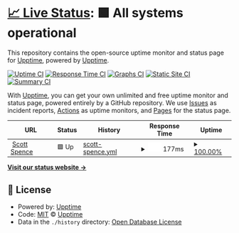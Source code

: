 # [📈 Live Status](https://demo.upptime.js.org): <!--live status--> **🟩 All systems operational**

This repository contains the open-source uptime monitor and status page for [Upptime](https://upptime.js.org), powered by [Upptime](https://github.com/upptime/upptime).

[![Uptime CI](https://github.com/spences10/upptime/workflows/Uptime%20CI/badge.svg)](https://github.com/spences10/upptime/actions?query=workflow%3A%22Uptime+CI%22)
[![Response Time CI](https://github.com/spences10/upptime/workflows/Response%20Time%20CI/badge.svg)](https://github.com/spences10/upptime/actions?query=workflow%3A%22Response+Time+CI%22)
[![Graphs CI](https://github.com/spences10/upptime/workflows/Graphs%20CI/badge.svg)](https://github.com/spences10/upptime/actions?query=workflow%3A%22Graphs+CI%22)
[![Static Site CI](https://github.com/spences10/upptime/workflows/Static%20Site%20CI/badge.svg)](https://github.com/spences10/upptime/actions?query=workflow%3A%22Static+Site+CI%22)
[![Summary CI](https://github.com/spences10/upptime/workflows/Summary%20CI/badge.svg)](https://github.com/spences10/upptime/actions?query=workflow%3A%22Summary+CI%22)

With [Upptime](https://upptime.js.org), you can get your own unlimited and free uptime monitor and status page, powered entirely by a GitHub repository. We use [Issues](https://github.com/upptime/upptime/issues) as incident reports, [Actions](https://github.com/spences10/upptime/actions) as uptime monitors, and [Pages](https://demo.upptime.js.org) for the status page.

<!--start: status pages-->
<!-- This summary is generated by Upptime (https://github.com/upptime/upptime) -->
<!-- Do not edit this manually, your changes will be overwritten -->
<!-- prettier-ignore -->
| URL | Status | History | Response Time | Uptime |
| --- | ------ | ------- | ------------- | ------ |
| <img alt="" src="https://favicons.githubusercontent.com/scottspence.com" height="13"> [Scott Spence](https://scottspence.com) | 🟩 Up | [scott-spence.yml](https://github.com/spences10/uptime/commits/HEAD/history/scott-spence.yml) | <details><summary><img alt="Response time graph" src="./graphs/scott-spence/response-time-week.png" height="20"> 177ms</summary><br><a href="https://spences10.github.io/uptime/history/scott-spence"><img alt="Response time 177" src="https://img.shields.io/endpoint?url=https%3A%2F%2Fraw.githubusercontent.com%2Fspences10%2Fuptime%2FHEAD%2Fapi%2Fscott-spence%2Fresponse-time.json"></a><br><a href="https://spences10.github.io/uptime/history/scott-spence"><img alt="24-hour response time 177" src="https://img.shields.io/endpoint?url=https%3A%2F%2Fraw.githubusercontent.com%2Fspences10%2Fuptime%2FHEAD%2Fapi%2Fscott-spence%2Fresponse-time-day.json"></a><br><a href="https://spences10.github.io/uptime/history/scott-spence"><img alt="7-day response time 177" src="https://img.shields.io/endpoint?url=https%3A%2F%2Fraw.githubusercontent.com%2Fspences10%2Fuptime%2FHEAD%2Fapi%2Fscott-spence%2Fresponse-time-week.json"></a><br><a href="https://spences10.github.io/uptime/history/scott-spence"><img alt="30-day response time 177" src="https://img.shields.io/endpoint?url=https%3A%2F%2Fraw.githubusercontent.com%2Fspences10%2Fuptime%2FHEAD%2Fapi%2Fscott-spence%2Fresponse-time-month.json"></a><br><a href="https://spences10.github.io/uptime/history/scott-spence"><img alt="1-year response time 177" src="https://img.shields.io/endpoint?url=https%3A%2F%2Fraw.githubusercontent.com%2Fspences10%2Fuptime%2FHEAD%2Fapi%2Fscott-spence%2Fresponse-time-year.json"></a></details> | <details><summary><a href="https://spences10.github.io/uptime/history/scott-spence">100.00%</a></summary><a href="https://spences10.github.io/uptime/history/scott-spence"><img alt="All-time uptime 100.00%" src="https://img.shields.io/endpoint?url=https%3A%2F%2Fraw.githubusercontent.com%2Fspences10%2Fuptime%2FHEAD%2Fapi%2Fscott-spence%2Fuptime.json"></a><br><a href="https://spences10.github.io/uptime/history/scott-spence"><img alt="24-hour uptime 100.00%" src="https://img.shields.io/endpoint?url=https%3A%2F%2Fraw.githubusercontent.com%2Fspences10%2Fuptime%2FHEAD%2Fapi%2Fscott-spence%2Fuptime-day.json"></a><br><a href="https://spences10.github.io/uptime/history/scott-spence"><img alt="7-day uptime 100.00%" src="https://img.shields.io/endpoint?url=https%3A%2F%2Fraw.githubusercontent.com%2Fspences10%2Fuptime%2FHEAD%2Fapi%2Fscott-spence%2Fuptime-week.json"></a><br><a href="https://spences10.github.io/uptime/history/scott-spence"><img alt="30-day uptime 100.00%" src="https://img.shields.io/endpoint?url=https%3A%2F%2Fraw.githubusercontent.com%2Fspences10%2Fuptime%2FHEAD%2Fapi%2Fscott-spence%2Fuptime-month.json"></a><br><a href="https://spences10.github.io/uptime/history/scott-spence"><img alt="1-year uptime 100.00%" src="https://img.shields.io/endpoint?url=https%3A%2F%2Fraw.githubusercontent.com%2Fspences10%2Fuptime%2FHEAD%2Fapi%2Fscott-spence%2Fuptime-year.json"></a></details>

<!--end: status pages-->

[**Visit our status website →**](https://demo.upptime.js.org)

## 📄 License

- Powered by: [Upptime](https://github.com/upptime/upptime)
- Code: [MIT](./LICENSE) © [Upptime](https://upptime.js.org)
- Data in the `./history` directory: [Open Database License](https://opendatacommons.org/licenses/odbl/1-0/)
